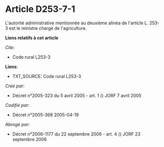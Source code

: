 # Article D253-7-1

L'autorité administrative mentionnée au deuxième alinéa de l'article L. 253-3 est le ministre chargé de l'agriculture.

**Liens relatifs à cet article**

_Cite_:

  - Code rural L253-3

**Liens**:

  - TXT_SOURCE: Code rural L253-3

_Créé par_:

  - Décret n°2005-323 du 5 avril 2005 - art. 1 () JORF 7 avril 2005

_Codifié par_:

  - Décret n°2005-368 2005-04-19

_Abrogé par_:

  - Décret n°2006-1177 du 22 septembre 2006 - art. 4 () JORF 23 septembre 2006
